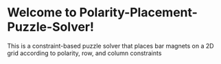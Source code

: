 # Welcome to Polarity-Placement-Puzzle-Solver!
This is a constraint-based puzzle solver that places bar magnets on a 2D grid according to polarity, row, and column constraints
